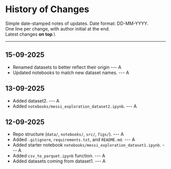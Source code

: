 # History of Changes

Simple date-stamped notes of updates. Date format: DD-MM-YYYY.\
One line per change, with author initial at the end.\
Latest changes **on top**.\

------------------------------------------------------------------------
## 15-09-2025
-   Renamed datasets to better reflect their origin --- A
-   Updated notebooks to match new dataset names. --- A

## 13-09-2025
-   Added dataset2. --- A
-   Added `notebooks/messi_exploration_dataset2.ipynb`. --- A

## 12-09-2025
-   Repo structure (`data/`, `notebooks/`, `src/`, `figs/`). --- A
-   Added `.gitignore`, `requirements.txt`, and `README.md`. --- A
-   Added starter notebook `notebooks/messi_exploration_dataset1.ipynb`. --- A
-   Added `csv_to_parquet.ipynb` function. --- A
-   Added datasets coming from dataset1. --- A
